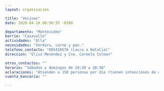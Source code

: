 ```yaml
---
layout: organizacion

title: "Vecinas"
date: 2020-04-10 00:56:55 -0300

departamento: "Montevideo"
barrio: "Casavalle"
actividades: "Olla"
necesidades: "Verdura, carne y pan."
telefono_contacto: "095410570 (Laura o Natalia)"
direccion: "Elisa Menéndez y Cno. Carmelo Colman"

otros_contactos: ""
horario: "Sábados y domingos de 19:30 a 20:30"
aclaraciones: "Atienden a 150 personas por día (tienen intenciones de ampliar los días, pero no cuentan con los recursos)."
cuenta_bancaria: ""

---
```

